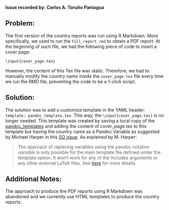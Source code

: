 **Issue recorded by: Carlos A. Toruño Paniagua**

## Problem:
The first version of the country reports was run using R Markdown. More specifically, we used to run the `full_report.rmd` to obtain a PDF report. At the beginning of such file, we had the following piece of code to insert a cover page:

`\input{cover_page.tex}`

However, the content of this Tex file was static. Therefore, we had to manually modify the country name inside the `cover_page.tex` file every time we run the RMD file, preventing the code to be a 1-click script.

## Solution:
The solution was to add a customize template in the YAML header: `template: pandoc_template.tex`. This way, the `\input{cover_page.tex}` is no longer needed. This template was created by saving a local copy of the [pandoc_templates](https://github.com/jgm/pandoc-templates/blob/master/default.latex) and adding the content of cover_page.tex to this template but having the country name as a Pandoc Variable as suggested by Michael Harper in this [SO issue](https://stackoverflow.com/a/52779863). As explained by M. Harper:

> The approach of replacing variables using the pandoc notation $variable$ is only possible for the main template file defined under the template option. It won’t work for any of the includes arguments or any other external LaTeX files. See  [here](https://github.com/jgm/pandoc/issues/909)  for more details.

## Additional Notes:
The approach to produce the PDF reports using R Markdown was abandoned and we currently use HTML templates to produce the country reports.